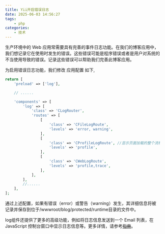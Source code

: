 ```yaml
---
title: Yii开启错误日志
date: 2025-06-03 14:56:27
tags:
	- php
categories:
	- 技术
---
```

生产环境中的 Web 应用常需要具有完善的事件日志功能。在我们的博客应用中，我们想记录它在使用时发生的错误。这些错误可能是程序错误或者是用户对系统的不当使用导致的错误。记录这些错误可以帮助我们完善此博客应用。

为启用错误日志功能，我们修改 应用配置 如下,

```php
return [
    'preload' => ['log'],

    // ......

    'components' => [
        'log' => [
            'class' => 'CLogRouter',
            'routes' => [
                [
                    'class' => 'CFileLogRoute',
                    'levels' => 'error, warning',
                ],
                [
                    'class' => 'CProfileLogRoute', //显示页面加载的整个流程，包括mysql语句
                    'levels' => 'profile',
                ],
                [
                    'class' => 'CWebLogRoute',
                    'levels' => 'profile,trace',
                ],
            ],
        ],
        //......
    ],
];
```
通过上述配置，如果有错误（error）或警告（warning）发生，其详细信息将被记录并保存到位于/wwwroot/blog/protected/runtime目录的文件中。

log组件还提供了更多的高级功能，例如将日志信息发送到一个 Email 列表，在 JavaScript 控制台窗口中显示日志信息等。更多详情，请参考~~[指南](http://www.yiiframework.com/doc/guide/topics.logging)~~。

